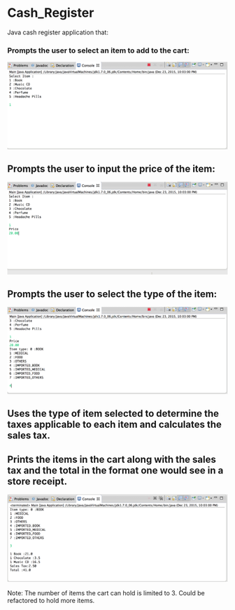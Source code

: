 # Cash_Register

Java cash register application that:

### Prompts the user to select an item to add to the cart:

![Select an Item](/static/select_item.png)

## Prompts the user to input the price of the item:

![Input price](/static/input_price.png)

## Prompts the user to select the type of the item:

![Input price](/static/select_type.png)

## Uses the type of item selected to determine the taxes applicable to each item and calculates the sales tax. 
## Prints the items in the cart along with the sales tax and the total in the format one would see in a store receipt. 

![Input price](/static/display_total.png)

Note: The number of items the cart can hold is limited to 3. Could be refactored to hold more items. 
